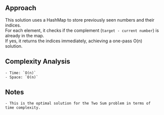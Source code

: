 ## Approach

This solution uses a HashMap to store previously seen numbers and their indices.  
For each element, it checks if the complement (`target - current number`) is already in the map.  
If yes, it returns the indices immediately, achieving a one-pass O(n) solution.

## Complexity Analysis

    - Time: `O(n)`
    - Space: `O(n)`

## Notes

    - This is the optimal solution for the Two Sum problem in terms of time complexity.